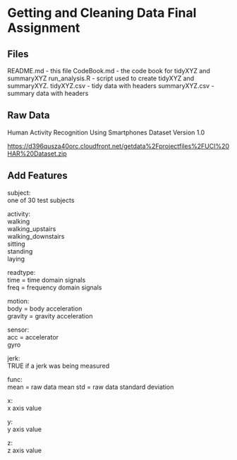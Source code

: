 # Getting and Cleaning Data Final Assignment

## Files
README.md - this file
CodeBook.md - the code book for tidyXYZ and summaryXYZ
run_analysis.R - script used to create tidyXYZ and summaryXYZ.
tidyXYZ.csv - tidy data with headers
summaryXYZ.csv - summary data with headers

## Raw Data

Human Activity Recognition Using Smartphones Dataset
Version 1.0

https://d396qusza40orc.cloudfront.net/getdata%2Fprojectfiles%2FUCI%20HAR%20Dataset.zip


## Add Features
subject: <br/>
one of 30 test subjects
	
activity:<br/>
walking<br/>
walking_upstairs<br/>
walking_downstairs<br/>
sitting<br/>
standing<br/>
laying

readtype:<br/>
time = time domain signals<br/>
freq = frequency domain signals

motion:<br/>
body = body acceleration<br/>
gravity = gravity acceleration
	
sensor:<br/>
acc = accelerator<br/>
gyro
	
jerk:<br/>
TRUE if a jerk was being measured
	
func:<br/>
mean = raw data mean
std = raw data standard deviation

x:<br/>
x axis value

y:<br/>
y axis value

z:<br/>
z axis value
